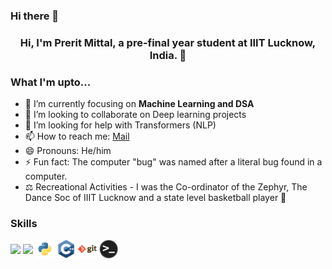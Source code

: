 ### Hi there 👋

<!--
**PreritSM/PreritSM** is a ✨ _special_ ✨ repository because its `README.md` (this file) appears on your GitHub profile.
-->
### <div align="center">Hi, I'm Prerit Mittal, a pre-final year student at IIIT Lucknow, India. 🚀</div>


### What I'm upto...
- 🔭 I’m currently focusing on **Machine Learning and DSA**
- 👯 I’m looking to collaborate on Deep learning projects
- 🤔 I’m looking for help with Transformers (NLP)
- 📫 How to reach me: [Mail](https://mail.google.com/mail/u/0/#inbox)
- 😄 Pronouns: He/him
- ⚡ Fun fact: The computer "bug" was named after a literal bug found in a computer.
- :balance_scale: Recreational Activities - I was the Co-ordinator of the Zephyr, The Dance Soc of IIIT Lucknow and a state level basketball player :basketball:

### Skills
<code><img align="center" height="30" src="https://avatars.githubusercontent.com/u/15658638?s=200&v=4"></code>
<code><img align="center" height="30" src="https://avatars.githubusercontent.com/u/2452804?s=200&v=4"></code>
<code><img align="center" height="30" src="https://raw.githubusercontent.com/github/explore/80688e429a7d4ef2fca1e82350fe8e3517d3494d/topics/python/python.png"></code>
<code><img align="center" height="30" src="https://raw.githubusercontent.com/github/explore/80688e429a7d4ef2fca1e82350fe8e3517d3494d/topics/cpp/cpp.png"></code>
<code><img align="center" height="30" src="https://raw.githubusercontent.com/github/explore/80688e429a7d4ef2fca1e82350fe8e3517d3494d/topics/git/git.png"></code>
<code><img align="center" height="30" src="https://raw.githubusercontent.com/github/explore/80688e429a7d4ef2fca1e82350fe8e3517d3494d/topics/terminal/terminal.png"></code>

